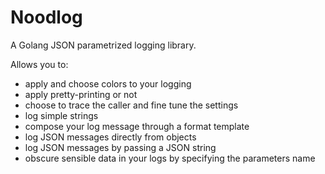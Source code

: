 # Noodlog

A Golang JSON parametrized logging library.

Allows you to:

- apply and choose colors to your logging
- apply pretty-printing or not
- choose to trace the caller and fine tune the settings
- log simple strings
- compose your log message through a format template
- log JSON messages directly from objects
- log JSON messages by passing a JSON string
- obscure sensible data in your logs by specifying the parameters name
